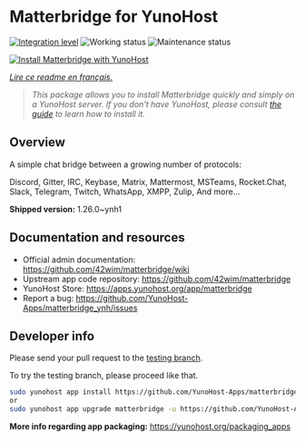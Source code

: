 <!--
N.B.: This README was automatically generated by https://github.com/YunoHost/apps/tree/master/tools/README-generator
It shall NOT be edited by hand.
-->

# Matterbridge for YunoHost

[![Integration level](https://dash.yunohost.org/integration/matterbridge.svg)](https://dash.yunohost.org/appci/app/matterbridge) ![Working status](https://ci-apps.yunohost.org/ci/badges/matterbridge.status.svg) ![Maintenance status](https://ci-apps.yunohost.org/ci/badges/matterbridge.maintain.svg)

[![Install Matterbridge with YunoHost](https://install-app.yunohost.org/install-with-yunohost.svg)](https://install-app.yunohost.org/?app=matterbridge)

*[Lire ce readme en français.](./README_fr.md)*

> *This package allows you to install Matterbridge quickly and simply on a YunoHost server.
If you don't have YunoHost, please consult [the guide](https://yunohost.org/#/install) to learn how to install it.*

## Overview

A simple chat bridge between a growing number of protocols:

Discord, Gitter, IRC, Keybase, Matrix, Mattermost, MSTeams, Rocket.Chat, Slack, Telegram, Twitch, WhatsApp, XMPP, Zulip, And more... 


**Shipped version:** 1.26.0~ynh1
## Documentation and resources

* Official admin documentation: <https://github.com/42wim/matterbridge/wiki>
* Upstream app code repository: <https://github.com/42wim/matterbridge>
* YunoHost Store: <https://apps.yunohost.org/app/matterbridge>
* Report a bug: <https://github.com/YunoHost-Apps/matterbridge_ynh/issues>

## Developer info

Please send your pull request to the [testing branch](https://github.com/YunoHost-Apps/matterbridge_ynh/tree/testing).

To try the testing branch, please proceed like that.

``` bash
sudo yunohost app install https://github.com/YunoHost-Apps/matterbridge_ynh/tree/testing --debug
or
sudo yunohost app upgrade matterbridge -u https://github.com/YunoHost-Apps/matterbridge_ynh/tree/testing --debug
```

**More info regarding app packaging:** <https://yunohost.org/packaging_apps>
